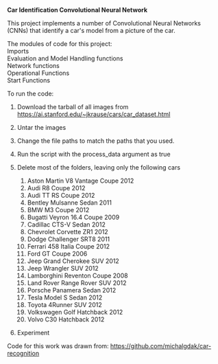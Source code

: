 **Car Identification Convolutional Neural Network**

This project implements a number of Convolutional Neural Networks (CNNs) that identify a car's model from a picture of the car.  

The modules of code for this project:\
Imports\
Evaluation and Model Handling functions\
Network functions\
Operational Functions\
Start Functions

To run the code:
1. Download the tarball of all images from https://ai.stanford.edu/~jkrause/cars/car_dataset.html
2. Untar the images
3. Change the file paths to match the paths that you used.
4. Run the script with the process_data argument as true
5. Delete most of the folders, leaving only the following cars
    1. Aston Martin V8 Vantage Coupe 2012 
    2. Audi R8 Coupe 2012
    3. Audi TT RS Coupe 2012
    4. Bentley Mulsanne Sedan 2011
    5. BMW M3 Coupe 2012
    6. Bugatti Veyron 16.4 Coupe 2009
    7. Cadillac CTS-V Sedan 2012
    8. Chevrolet Corvette ZR1 2012
    9. Dodge Challenger SRT8 2011
    10. Ferrari 458 Italia Coupe 2012
    11. Ford GT Coupe 2006
    12. Jeep Grand Cherokee SUV 2012
    13. Jeep Wrangler SUV 2012
    14. Lamborghini Reventon Coupe 2008
    15. Land Rover Range Rover SUV 2012
    16. Porsche Panamera Sedan 2012
    17. Tesla Model S Sedan 2012
    18. Toyota 4Runner SUV 2012
    19. Volkswagen Golf Hatchback 2012
    20. Volvo C30 Hatchback 2012
    
6. Experiment

Code for this work was drawn from: https://github.com/michalgdak/car-recognition


